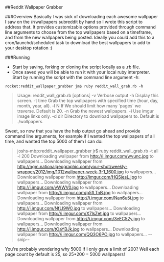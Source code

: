 ##Reddit Wallpaper Grabber

###Overview
Basically I was sick of downloading each awesome wallpaper I saw on the /r/wallpapers subreddit  by hand so I wrote this script to address that. It provides customizable options provided through command line arguments to choose from the top wallpapers based on a timeframe, and from the new wallpapers being posted. Ideally you could add this to a cron/launchd/scheduled task to download the best wallpapers to add to your desktop rotation :)

###Running
* Start by saving, forking or cloning the script locally as a .rb file.
* Once saved you will be able to run it with your local ruby interpreter. Start by running the script with the command line argument -h:

`rocket:reddit_wallpaper_grabber jm$ ruby reddit_wall_grab.rb -h`
>Usage: reddit_wall_grab.rb [options]
>	-v                               Verbose output
>	-h                               Display this screen.
>	-t time                          Grab the top wallpapers with specified time (hour, day, month, year, all).
>	-l N                             If We should limit how many 'pages' we traverse. Default is 20.
>	-n                               Grab the newest wallpapers.
>	-i                               Use imgur image links only.
>	-d dir                           Directory to download wallpapers to. Default is ./wallpapers. 

Sweet, so now that you have the help output go ahead and provide command line arguments, for example if I wanted the top wallpapers of all time, and wanted the top 5000 of them I can do:
>joshs-mbp:reddit_wallpaper_grabber jr$ ruby reddit_wall_grab.rb -t all -l 200
>Downloading wallpaper from http://i.imgur.com/wvunc.jpg to wallpapers...
>Downloading wallpaper from http://ngm.nationalgeographic.com/your-shot/weekly-wrapper/2012/img/1012wallpaper-week-3-1_1600.jpg to wallpapers...
>Downloading wallpaper from http://imgur.com/HQSjesL.jpg to wallpapers...
>Downloading wallpaper from http://i.imgur.com/yWWV0.jpg to wallpapers...
>Downloading wallpaper from http://i.imgur.com/p5fLTnB.jpg to wallpapers...
>Downloading wallpaper from http://i.imgur.com/Nan6u5i.jpg to wallpapers...
>Downloading wallpaper from http://i.imgur.com/NfLI9W0.jpg to wallpapers...
>Downloading wallpaper from http://i.imgur.com/X7lsZet.jpg to wallpapers...
>Downloading wallpaper from http://i.imgur.com/3eEC52y.jpg to wallpapers...
>Downloading wallpaper from http://i.imgur.com/tOaYBJk.jpg to wallpapers...
>Downloading wallpaper from http://i.imgur.com/QQ3O6PO.jpg to wallpapers...
>--snip--

You're probably wondering why 5000 if I only gave a limit of 200? Well each page count by default is 25, so 25*200 = 5000 wallpapers!
